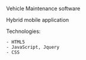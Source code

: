Vehicle Maintenance software

Hybrid mobile application

Technologies:

	- HTML5
	- JavaScript, Jquery
	- CSS
